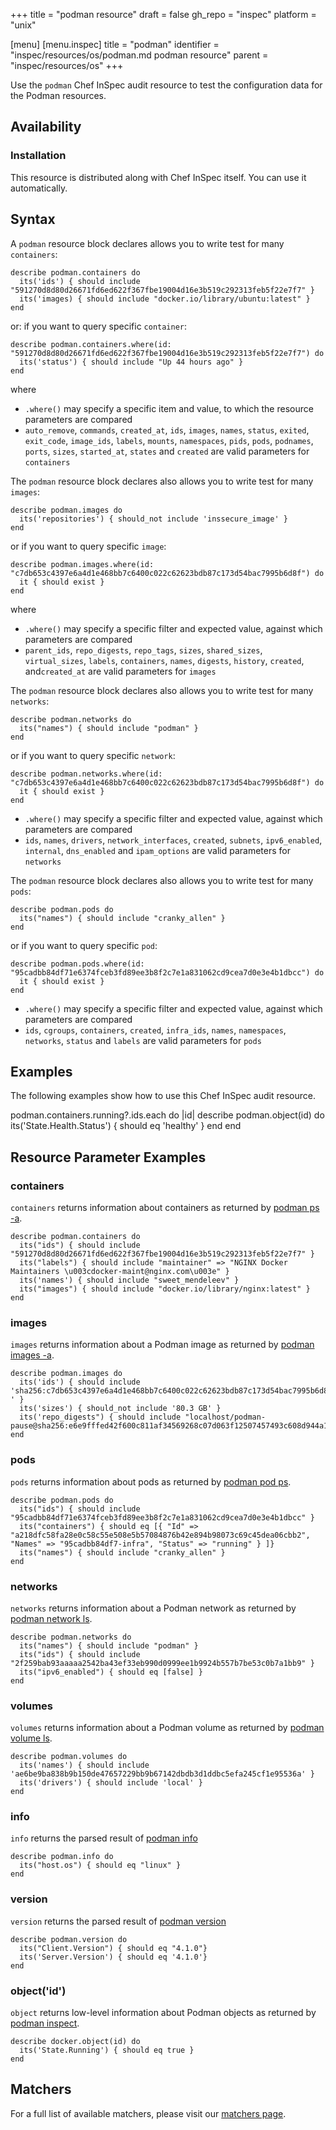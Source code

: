 +++
title = "podman resource"
draft = false
gh_repo = "inspec"
platform = "unix"

[menu]
  [menu.inspec]
    title = "podman"
    identifier = "inspec/resources/os/podman.md podman resource"
    parent = "inspec/resources/os"
+++

Use the `podman` Chef InSpec audit resource to test the configuration data for the Podman resources.

## Availability

### Installation

This resource is distributed along with Chef InSpec itself. You can use it automatically.

## Syntax

A `podman` resource block declares allows you to write test for many `containers`:

    describe podman.containers do
      its('ids') { should include "591270d8d80d26671fd6ed622f367fbe19004d16e3b519c292313feb5f22e7f7" }
      its('images) { should include "docker.io/library/ubuntu:latest" }
    end

or: if you want to query specific `container`:

    describe podman.containers.where(id: "591270d8d80d26671fd6ed622f367fbe19004d16e3b519c292313feb5f22e7f7") do
      its('status') { should include "Up 44 hours ago" }
    end

where

- `.where()` may specify a specific item and value, to which the resource parameters are compared
- `auto_remove`, `commands`, `created_at`, `ids`, `images`, `names`, `status`, `exited`, `exit_code`, `image_ids`, `labels`, `mounts`, `namespaces`, `pids`, `pods`, `podnames`, `ports`, `sizes`, `started_at`, `states` and `created` are valid parameters for `containers`

The `podman` resource block declares also allows you to write test for many `images`:

    describe podman.images do
      its('repositories') { should_not include 'inssecure_image' }
    end

or if you want to query specific `image`:

    describe podman.images.where(id: "c7db653c4397e6a4d1e468bb7c6400c022c62623bdb87c173d54bac7995b6d8f") do
      it { should exist }
    end

where

- `.where()` may specify a specific filter and expected value, against which parameters are compared
- `parent_ids`, `repo_digests`, `repo_tags`, `sizes`, `shared_sizes`, `virtual_sizes`, `labels`, `containers`, `names`, `digests`, `history`, `created`, and`created_at` are valid parameters for `images`

The `podman` resource block declares also allows you to write test for many `networks`:

    describe podman.networks do
      its("names") { should include "podman" }
    end

or if you want to query specific `network`:

    describe podman.networks.where(id: "c7db653c4397e6a4d1e468bb7c6400c022c62623bdb87c173d54bac7995b6d8f") do
      it { should exist }
    end

- `.where()` may specify a specific filter and expected value, against which parameters are compared
- `ids`, `names`, `drivers`, `network_interfaces`, `created`, `subnets`, `ipv6_enabled`, `internal`, `dns_enabled` and `ipam_options` are valid parameters for `networks`

The `podman` resource block declares also allows you to write test for many `pods`:

    describe podman.pods do
      its("names") { should include "cranky_allen" }
    end

  or if you want to query specific `pod`:

    describe podman.pods.where(id: "95cadbb84df71e6374fceb3fd89ee3b8f2c7e1a831062cd9cea7d0e3e4b1dbcc") do
      it { should exist }
    end

- `.where()` may specify a specific filter and expected value, against which parameters are compared
- `ids`, `cgroups`, `containers`, `created`, `infra_ids`, `names`, `namespaces`, `networks`, `status` and `labels` are valid parameters for `pods`

## Examples

The following examples show how to use this Chef InSpec audit resource.

  podman.containers.running?.ids.each do |id|
    describe podman.object(id) do
      its('State.Health.Status') { should eq 'healthy' }
    end
  end
## Resource Parameter Examples

### containers

`containers` returns information about containers as returned by [podman ps -a](https://docs.podman.io/en/latest/markdown/podman.1.html).

    describe podman.containers do
      its("ids") { should include "591270d8d80d26671fd6ed622f367fbe19004d16e3b519c292313feb5f22e7f7" }
      its("labels") { should include "maintainer" => "NGINX Docker Maintainers \u003cdocker-maint@nginx.com\u003e" }
      its('names') { should include "sweet_mendeleev" }
      its("images") { should include "docker.io/library/nginx:latest" }
    end

### images

`images` returns information about a Podman image as returned by [podman images -a](https://docs.podman.io/en/latest/markdown/podman-images.1.html).

    describe podman.images do
      its('ids') { should include 'sha256:c7db653c4397e6a4d1e468bb7c6400c022c62623bdb87c173d54bac7995b6d8f ' }
      its('sizes') { should_not include '80.3 GB' }
      its('repo_digests") { should include "localhost/podman-pause@sha256:e6e9fffed42f600c811af34569268c07d063f12507457493c608d944a1fdac3f"}
    end

### pods

`pods` returns information about pods as returned by [podman pod ps](https://docs.podman.io/en/latest/markdown/podman-pod-ps.1.html).

    describe podman.pods do
      its("ids") { should include "95cadbb84df71e6374fceb3fd89ee3b8f2c7e1a831062cd9cea7d0e3e4b1dbcc" }
      its("containers") { should eq [{ "Id" => "a218dfc58fa28e0c58c55e508e5b57084876b42e894b98073c69c45dea06cbb2", "Names" => "95cadbb84df7-infra", "Status" => "running" } ]}
      its("names") { should include "cranky_allen" }
    end
### networks

`networks` returns information about a Podman network as returned by [podman network ls](https://docs.podman.io/en/latest/markdown/podman-network-ls.1.html).

    describe podman.networks do
      its("names") { should include "podman" }
      its("ids") { should include "2f259bab93aaaaa2542ba43ef33eb990d0999ee1b9924b557b7be53c0b7a1bb9" }
      its("ipv6_enabled") { should eq [false] }
    end
### volumes

`volumes` returns information about a Podman volume as returned by [podman volume ls](https://docs.podman.io/en/latest/markdown/podman-volume-ls.1.html).

    describe podman.volumes do
      its('names') { should include 'ae6be9ba838b9b150de47657229bb9b67142dbdb3d1ddbc5efa245cf1e95536a' }
      its('drivers') { should include 'local' }
    end

### info

`info` returns the parsed result of [podman info](https://docs.podman.io/en/latest/markdown/podman-info.1.html)

    describe podman.info do
      its("host.os") { should eq "linux" }
    end

### version

`version` returns the parsed result of [podman version](https://docs.podman.io/en/latest/markdown/podman-version.1.html)

    describe podman.version do
      its("Client.Version") { should eq "4.1.0"}
      its('Server.Version') { should eq '4.1.0'}
    end

### object('id')

`object` returns low-level information about Podman objects as returned by [podman inspect](https://docs.podman.io/en/latest/markdown/podman-inspect.1.html).

    describe docker.object(id) do
      its('State.Running') { should eq true }
    end
## Matchers

For a full list of available matchers, please visit our [matchers page](/inspec/matchers/).